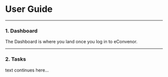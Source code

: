 # User Guide

---

### 1. Dashboard

The Dashboard is where you land once you log in to eConvenor.

---

### 2. Tasks

text continues here...
